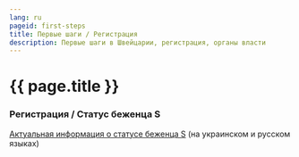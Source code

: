 ```yaml
---
lang: ru
pageid: first-steps
title: Первые шаги / Регистрация
description: Первые шаги в Швейцарии, регистрация, органы власти
---
```

# {{ page.title }}

### Регистрация / Статус беженца S

[Актуальная информация о статусе беженца S](https://www.sem.admin.ch/sem/de/home/sem/aktuell/ukraine-hilfe.html) (на украинском и русском языках)
